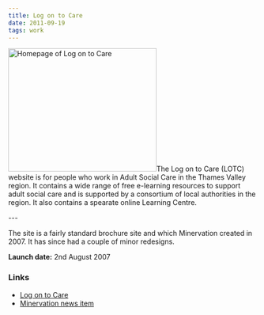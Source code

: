 ```yaml
---
title: Log on to Care
date: 2011-09-19
tags: work
---
```

<p><img src="/assets/images/lotc.png" alt="Homepage of Log on to Care" width="300" height="249">The Log on to Care (LOTC) website is for people who work in Adult Social Care in the Thames Valley region. It contains a wide range of free e-learning resources to support adult social care and is supported by a consortium of local authorities in the region. It also contains a spearate online Learning Centre.</p>
---

<p>The site is a fairly standard brochure site and which Minervation created in 2007. It has since had a couple of minor redesigns.</p>
<p><strong>Launch date:</strong> 2nd August 2007</p>
<h3>Links</h3>
<ul>
<li><a href="http://www.logontocare.org.uk/">Log on to Care</a></li>
<li><a href="http://www.minervation.com/log-on-to-care-web-site-launched/">Minervation news item</a></li>
</ul>